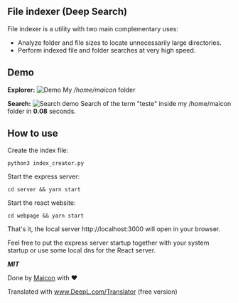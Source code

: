 
## File indexer (Deep Search)

File indexer is a utility with two main complementary uses:

 - Analyze folder and file sizes to locate unnecessarily large directories.
 - Perform indexed file and folder searches at very high speed.

## Demo

**Explorer:**
![Demo](https://i.ibb.co/cYJsmQ1/Captura-de-tela-de-2020-07-22-11-49-50.png)
My */home/maicon* folder

**Search:**
![Search demo](https://i.ibb.co/d5Ps8B4/Captura-de-tela-de-2020-07-22-11-50-39.png)
Search of the term "teste" inside my /home/maicon folder in **0.08** seconds.

## How to use

Create the index file:

    python3 index_creator.py 

Start the express server:

    cd server && yarn start

Start the react website:

    cd webpage && yarn start

That's it, the local server http://localhost:3000 will open in your browser.

Feel free to put the express server startup together with your system startup or use some local dns for the React server.



***MIT***

Done by [Maicon](https://www.linkedin.com/in/maicon-moreira-38ab691a4/) with ❤️


Translated with www.DeepL.com/Translator (free version)